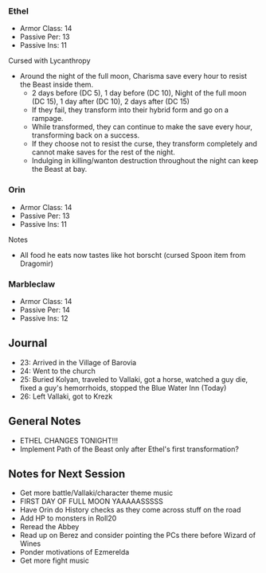 ### Ethel

* Armor Class: 14
* Passive Per: 13
* Passive Ins: 11

Cursed with Lycanthropy

* Around the night of the full moon, Charisma save every hour to resist the Beast inside them.
  * 2 days before (DC 5), 1 day before (DC 10), Night of the full moon (DC 15), 1 day after (DC 10), 2 days after (DC 15)
  * If they fail, they transform into their hybrid form and go on a rampage.
  * While transformed, they can continue to make the save every hour, transforming back on a success.
  * If they choose not to resist the curse, they transform completely and cannot make saves for the rest of the night.
  * Indulging in killing/wanton destruction throughout the night can keep the Beast at bay.

### Orin

* Armor Class: 14
* Passive Per: 13
* Passive Ins: 11

Notes

* All food he eats now tastes like hot borscht (cursed Spoon item from Dragomir)

### Marbleclaw

* Armor Class: 14
* Passive Per: 14
* Passive Ins: 12

## Journal

* 23: Arrived in the Village of Barovia
* 24: Went to the church
* 25: Buried Kolyan, traveled to Vallaki, got a horse, watched a guy die, fixed a guy's hemorrhoids, stopped the Blue Water Inn (Today)
* 26: Left Vallaki, got to Krezk

## General Notes

* ETHEL CHANGES TONIGHT!!!
* Implement Path of the Beast only after Ethel's first transformation?

## Notes for Next Session

* Get more battle/Vallaki/character theme music
* FIRST DAY OF FULL MOON YAAAAASSSSS
* Have Orin do History checks as they come across stuff on the road
* Add HP to monsters in Roll20
* Reread the Abbey
* Read up on Berez and consider pointing the PCs there before Wizard of Wines
* Ponder motivations of Ezmerelda
* Get more fight music
